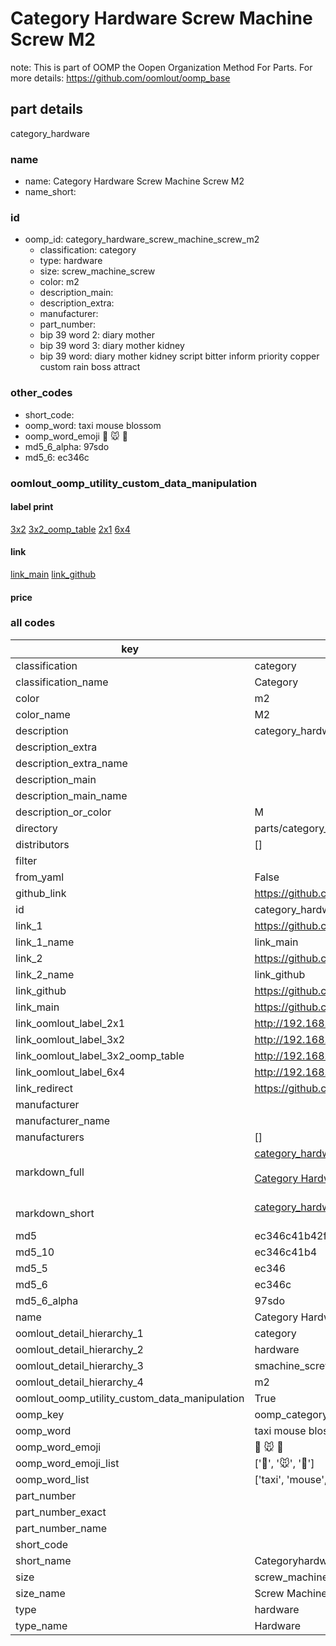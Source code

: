 # Category Hardware Screw Machine Screw M2  

note: This is part of OOMP the Oopen Organization Method For Parts. For more details: https://github.com/oomlout/oomp_base

##  part details
  



category_hardware



### name
* name: Category Hardware Screw Machine Screw M2
* name_short: 
### id
* oomp_id: category_hardware_screw_machine_screw_m2
  * classification: category
  * type: hardware
  * size: screw_machine_screw
  * color: m2
  * description_main: 
  * description_extra: 
  * manufacturer: 
  * part_number: 
  * bip 39 word 2: diary mother
  * bip 39 word 3: diary mother kidney
  * bip 39 word: diary mother kidney script bitter inform priority copper custom rain boss attract

### other_codes
* short_code: 
* oomp_word: taxi mouse blossom
* oomp_word_emoji :taxi: :mouse: :blossom:
* md5_6_alpha: 97sdo
* md5_6: ec346c






### oomlout_oomp_utility_custom_data_manipulation
#### label print
[3x2](http://192.168.1.245:1112/?label=oomp%2097sdo)
[3x2_oomp_table](http://192.168.1.108:1112/?label=oomp%2097sdo)
[2x1](http://192.168.1.242:1112/?label=oomp%2097sdo)
[6x4](http://192.168.1.55:1112/?label=oomp%2097sdo)    

#### link

[link_main](https://github.com/oomlout/oomlout_oomp_version_1_messy/tree/main/parts/category_hardware_screw_machine_screw_m2) [link_github](https://github.com/oomlout/oomlout_oomp_version_1_messy/tree/main/parts/category_hardware_screw_machine_screw_m2)                             

#### price







### all codes 
| key | value |  
| --- | --- |  
| classification | category |  
| classification_name | Category |  
| color | m2 |  
| color_name | M2 |  
| description | category_hardware |  
| description_extra |  |  
| description_extra_name |  |  
| description_main |  |  
| description_main_name |  |  
| description_or_color | M  |  
| directory | parts/category_hardware_screw_machine_screw_m2 |  
| distributors | [] |  
| filter |  |  
| from_yaml | False |  
| github_link | https://github.com/oomlout/oomlout_oomp_part_src/tree/main/parts/category_hardware_screw_machine_screw_m2 |  
| id | category_hardware_screw_machine_screw_m2 |  
| link_1 | https://github.com/oomlout/oomlout_oomp_version_1_messy/tree/main/parts/category_hardware_screw_machine_screw_m2 |  
| link_1_name | link_main |  
| link_2 | https://github.com/oomlout/oomlout_oomp_version_1_messy/tree/main/parts/category_hardware_screw_machine_screw_m2 |  
| link_2_name | link_github |  
| link_github | https://github.com/oomlout/oomlout_oomp_version_1_messy/tree/main/parts/category_hardware_screw_machine_screw_m2 |  
| link_main | https://github.com/oomlout/oomlout_oomp_version_1_messy/tree/main/parts/category_hardware_screw_machine_screw_m2 |  
| link_oomlout_label_2x1 | http://192.168.1.242:1112/?label=oomp%2097sdo |  
| link_oomlout_label_3x2 | http://192.168.1.245:1112/?label=oomp%2097sdo |  
| link_oomlout_label_3x2_oomp_table | http://192.168.1.108:1112/?label=oomp%2097sdo |  
| link_oomlout_label_6x4 | http://192.168.1.55:1112/?label=oomp%2097sdo |  
| link_redirect | https://github.com/oomlout/oomlout_oomp_version_1_messy/tree/main/parts/category_hardware_screw_machine_screw_m2 |  
| manufacturer |  |  
| manufacturer_name |  |  
| manufacturers | [] |  
| markdown_full | [category_hardware_screw_machine_screw_m2](none)<br>[](none)<br>[Category Hardware Screw Machine Screw M2](none)<br><br> |  
| markdown_short | [category_hardware_screw_machine_screw_m2](none)<br><br> |  
| md5 | ec346c41b42ff55dce0b6c1af4e409ea |  
| md5_10 | ec346c41b4 |  
| md5_5 | ec346 |  
| md5_6 | ec346c |  
| md5_6_alpha | 97sdo |  
| name | Category Hardware Screw Machine Screw M2 |  
| oomlout_detail_hierarchy_1 | category |  
| oomlout_detail_hierarchy_2 | hardware |  
| oomlout_detail_hierarchy_3 | smachine_screw |  
| oomlout_detail_hierarchy_4 | m2 |  
| oomlout_oomp_utility_custom_data_manipulation | True |  
| oomp_key | oomp_category_hardware_screw_machine_screw_m2 |  
| oomp_word | taxi mouse blossom |  
| oomp_word_emoji | :taxi: :mouse: :blossom: |  
| oomp_word_emoji_list | [':taxi:', ':mouse:', ':blossom:'] |  
| oomp_word_list | ['taxi', 'mouse', 'blossom'] |  
| part_number |  |  
| part_number_exact |  |  
| part_number_name |  |  
| short_code |  |  
| short_name | Categoryhardware |  
| size | screw_machine_screw |  
| size_name | Screw Machine Screw |  
| type | hardware |  
| type_name | Hardware |  
